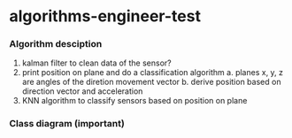 # algorithms-engineer-test

### Algorithm desciption
1. kalman filter to clean data of the sensor?
2. print position on plane and do a classification algorithm
    a. planes x, y, z are angles of the diretion movement vector
    b. derive position based on direction vector and acceleration
3. KNN algorithm to classify sensors based on position on plane


### Class diagram (important)